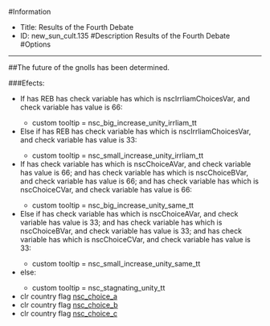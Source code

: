 #Information
 - Title: Results of the Fourth Debate
 - ID: new_sun_cult.135
#Description
Results of the Fourth Debate
#Options

___
##The future of the gnolls has been determined.

###Efects:<ul><li>If has REB has check variable has which is nscIrrliamChoicesVar, and check variable has value is 66:</li><ul><li>custom tooltip = nsc_big_increase_unity_irrliam_tt</li></ul><li>Else if has REB has check variable has which is nscIrrliamChoicesVar, and check variable has value is 33:</li><ul><li>custom tooltip = nsc_small_increase_unity_irrliam_tt</li></ul><li>If has check variable has which is nscChoiceAVar, and check variable has value is 66; and has check variable has which is nscChoiceBVar, and check variable has value is 66; and has check variable has which is nscChoiceCVar, and check variable has value is 66:</li><ul><li>custom tooltip = nsc_big_increase_unity_same_tt</li></ul><li>Else if has check variable has which is nscChoiceAVar, and check variable has value is 33; and has check variable has which is nscChoiceBVar, and check variable has value is 33; and has check variable has which is nscChoiceCVar, and check variable has value is 33:</li><ul><li>custom tooltip = nsc_small_increase_unity_same_tt</li></ul><li>else:</li><ul><li>custom tooltip = nsc_stagnating_unity_tt</li></ul><li>clr country flag [nsc_choice_a](../flags/nsc_choice_a.md)</li><li>clr country flag [nsc_choice_b](../flags/nsc_choice_b.md)</li><li>clr country flag [nsc_choice_c](../flags/nsc_choice_c.md)</li></ul>

